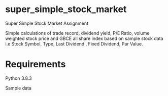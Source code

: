 # super_simple_stock_market
Super Simple Stock Market Assignment

Simple calculations of trade record, dividend yield, P/E Ratio, volume weighted stock price and GBCE all share index based on sample stock data i.e Stock Symbol, Type, Last Dividend , Fixed Dividend, Par Value.

# Requirements
Python 3.8.3

Sample data
